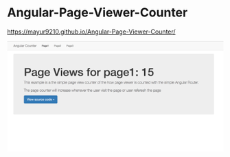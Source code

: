 # Angular-Page-Viewer-Counter


https://mayur9210.github.io/Angular-Page-Viewer-Counter/

![screenshot](https://raw.githubusercontent.com/mayur9210/Angular-Page-Viewer-Counter/master/angular%20page%20counter.png)

